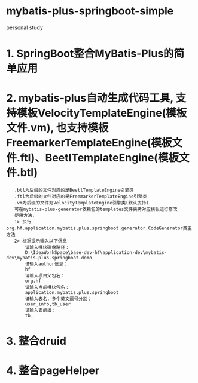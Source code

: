 # mybatis-plus-springboot-simple
personal study

# 1. SpringBoot整合MyBatis-Plus的简单应用
# 2. mybatis-plus自动生成代码工具, 支持模板VelocityTemplateEngine(模板文件.vm), 也支持模板FreemarkerTemplateEngine(模板文件.ftl)、BeetlTemplateEngine(模板文件.btl)
       .btl为后缀的文件对应的是BeetlTemplateEngine引擎类
       .ftl为后缀的文件对应的是FreemarkerTemplateEngine引擎类
       .vm为后缀的文件为VelocityTemplateEngine引擎类(默认支持)
       可在mybatis-plus-generator依赖包的templates文件夹拷对应模板进行修改
       使用方法:
       1> 执行org.hf.application.mybatis.plus.springboot.generator.CodeGenerator类主方法
       2> 根据提示输入以下信息
           请输入模块磁盘路径：
           D:\IdeaWorkSpace\base-dev-hf\application-dev\mybatis-dev\mybatis-plus-springboot-demo
           请输入author信息：
           hf
           请输入项目父包名：
           org.hf
           请输入当前模块包名：
           application.mybatis.plus.springboot
           请输入表名，多个英文逗号分割：
           user_info,tb_user
           请输入表前缀：
           tb_
# 3. 整合druid
# 4. 整合pageHelper